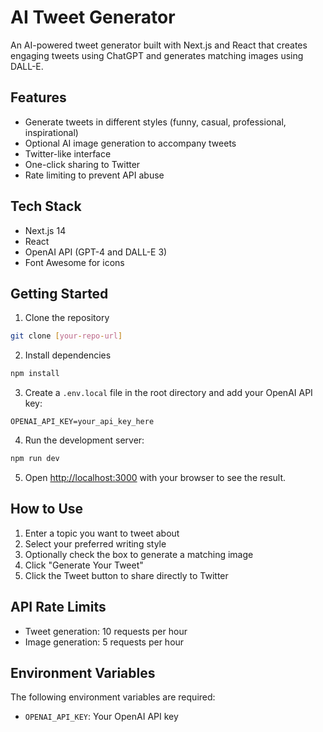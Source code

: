 # AI Tweet Generator

An AI-powered tweet generator built with Next.js and React that creates engaging tweets using ChatGPT and generates matching images using DALL-E.

## Features

- Generate tweets in different styles (funny, casual, professional, inspirational)
- Optional AI image generation to accompany tweets
- Twitter-like interface
- One-click sharing to Twitter
- Rate limiting to prevent API abuse

## Tech Stack

- Next.js 14
- React
- OpenAI API (GPT-4 and DALL-E 3)
- Font Awesome for icons

## Getting Started

1. Clone the repository
```bash
git clone [your-repo-url]
```

2. Install dependencies
```bash
npm install
```

3. Create a `.env.local` file in the root directory and add your OpenAI API key:
```
OPENAI_API_KEY=your_api_key_here
```

4. Run the development server:
```bash
npm run dev
```

5. Open [http://localhost:3000](http://localhost:3000) with your browser to see the result.

## How to Use

1. Enter a topic you want to tweet about
2. Select your preferred writing style
3. Optionally check the box to generate a matching image
4. Click "Generate Your Tweet"
5. Click the Tweet button to share directly to Twitter

## API Rate Limits

- Tweet generation: 10 requests per hour
- Image generation: 5 requests per hour

## Environment Variables

The following environment variables are required:

- `OPENAI_API_KEY`: Your OpenAI API key
